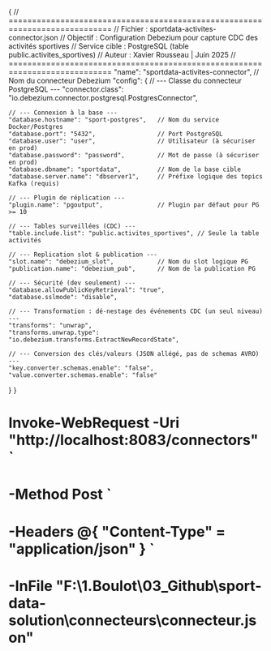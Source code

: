 {
  // ============================================================================
  // Fichier : sportdata-activites-connector.json
  // Objectif : Configuration Debezium pour capture CDC des activités sportives
  // Service cible : PostgreSQL (table public.activites_sportives)
  // Auteur : Xavier Rousseau | Juin 2025
  // ============================================================================
  "name": "sportdata-activites-connector",   // Nom du connecteur Debezium
  "config": {
    // --- Classe du connecteur PostgreSQL ---
    "connector.class": "io.debezium.connector.postgresql.PostgresConnector",

    // --- Connexion à la base ---
    "database.hostname": "sport-postgres",   // Nom du service Docker/Postgres
    "database.port": "5432",                 // Port PostgreSQL
    "database.user": "user",                 // Utilisateur (à sécuriser en prod)
    "database.password": "password",         // Mot de passe (à sécuriser en prod)
    "database.dbname": "sportdata",          // Nom de la base cible
    "database.server.name": "dbserver1",     // Préfixe logique des topics Kafka (requis)

    // --- Plugin de réplication ---
    "plugin.name": "pgoutput",               // Plugin par défaut pour PG >= 10

    // --- Tables surveillées (CDC) ---
    "table.include.list": "public.activites_sportives", // Seule la table activités

    // --- Replication slot & publication ---
    "slot.name": "debezium_slot",            // Nom du slot logique PG
    "publication.name": "debezium_pub",      // Nom de la publication PG

    // --- Sécurité (dev seulement) ---
    "database.allowPublicKeyRetrieval": "true",
    "database.sslmode": "disable",

    // --- Transformation : dé-nestage des événements CDC (un seul niveau) ---
    "transforms": "unwrap",
    "transforms.unwrap.type": "io.debezium.transforms.ExtractNewRecordState",

    // --- Conversion des clés/valeurs (JSON allégé, pas de schemas AVRO) ---
    "key.converter.schemas.enable": "false",
    "value.converter.schemas.enable": "false"
  }
}



# Invoke-WebRequest -Uri "http://localhost:8083/connectors" `
#  -Method Post `
# -Headers @{ "Content-Type" = "application/json" } `
#  -InFile "F:\1.Boulot\03_Github\sport-data-solution\connecteurs\connecteur.json"
